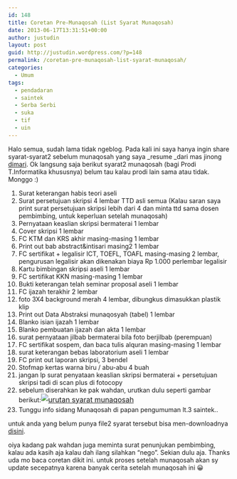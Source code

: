 ```yaml
---
id: 148
title: Coretan Pre-Munaqosah (List Syarat Munaqosah)
date: 2013-06-17T13:31:51+00:00
author: justudin
layout: post
guid: http://justudin.wordpress.com/?p=148
permalink: /coretan-pre-munaqosah-list-syarat-munaqosah/
categories:
  - Umum
tags:
  - pendadaran
  - saintek
  - Serba Serbi
  - suka
  - tif
  - uin
---
```

Halo semua, sudah lama tidak ngeblog. Pada kali ini saya hanya ingin share syarat-syarat2 sebelum munaqosah yang saya _resume _dari mas jinong <a href="https://www.facebook.com/groups/tif.uinsuka/doc/513988205308791/" target="_blank">dimari</a>. Ok langsung saja berikut syarat2 munaqosah (bagi Prodi T.Informatika khususnya) belum tau kalau prodi lain sama atau tidak. Monggo :)

  1. Surat keterangan habis teori aseli
  2. Surat persetujuan skripsi 4 lembar TTD asli semua (Kalau saran saya print surat persetujuan skripsi lebih dari 4 dan minta ttd sama dosen pembimbing, untuk keperluan setelah munaqosah)
  3. Pernyataan keaslian skripsi bermaterai 1 lembar
  4. Cover skripsi 1 lembar
  5. FC KTM dan KRS akhir masing-masing 1 lembar
  6. Print out bab abstract&intisari masing2 1 lembar
  7. FC sertifikat + legalisir ICT, TOEFL, TOAFL masing-masing 2 lembar, pengurusan legalisir akan dikenakan biaya Rp 1.000 perlembar legalisir
  8. Kartu bimbingan skripsi aseli 1 lembar
  9. FC sertifikat KKN masing-masing 1 lembar
 10. Bukti keterangan telah seminar proposal aseli 1 lembar
 11. FC ijazah terakhir 2 lembar
 12. foto 3X4 background merah 4 lembar, dibungkus dimasukkan plastik klip
 13. Print out Data Abstraksi munaqosyah (tabel) 1 lembar
 14. Blanko isian ijazah 1 lembar
 15. Blanko pembuatan ijazah dan akta 1 lembar
 16. surat pernyataan jilbab bermaterai bila foto berjilbab (perempuan)
 17. FC sertifikat sospem, dan baca tulis alquran masing-masing 1 lembar
 18. surat keterangan bebas laboratorium aseli 1 lembar
 19. FC print out laporan skripsi, 3 bendel
 20. Stofmap kertas warna biru / abu-abu 4 buah
 21. jangan lp surat penyataan keaslian skripsi bermaterai + persetujuan skripsi tadi di scan plus di fotocopy
 22. sebelum diserahkan ke pak wahdan, urutkan dulu seperti gambar berikut:<a style="line-height:1.714285714;font-size:1rem;" href="files/uploads/2013/06/urutan-syarat-munaqosah.png"><img class="size-large wp-image-149 alignnone" alt="urutan syarat munaqosah" src="files/uploads/2013/06/urutan-syarat-munaqosah.png?w=625" width="625" height="454" srcset="files/uploads/2013/06/urutan-syarat-munaqosah-300x218.png 300w, files/uploads/2013/06/urutan-syarat-munaqosah.png 766w" sizes="(max-width: 625px) 100vw, 625px" /></a>
 23. Tunggu info sidang Munaqosah di papan pengumuman lt.3 saintek..

untuk anda yang belum punya file2 syarat tersebut bisa men-downloadnya <a href="http://www.4shared.com/rar/yxojGnJO/syarat_munaqosyah.html" target="_blank">disini</a>.

oiya kadang pak wahdan juga meminta surat penunjukan pembimbing, kalau ada kasih aja kalau dah ilang silahkan &#8220;nego&#8221;. Sekian dulu aja. Thanks uda mo baca coretan dikit ini. untuk proses setelah munaqosah akan sy update secepatnya karena banyak cerita setelah munaqosah ini 😀